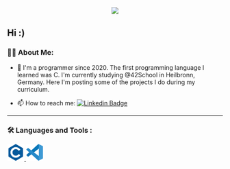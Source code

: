 <div id="header" align="center">
  <img src="https://media.giphy.com/media/Dh5q0sShxgp13DwrvG/giphy.gif" width="300"/>
</div>

Hi :)
---

### :man_technologist: About Me:
- :seedling: I'm a programmer since 2020. The first programming language I learned was C. I'm currently studying @42School in Heilbronn, Germany. Here I'm posting some of the projects I do during my curriculum.

- 📫 How to reach me: [![Linkedin Badge](https://img.shields.io/badge/-Giuliano-blue?style=flat&logo=Linkedin&logoColor=white)](https://www.linkedin.com/in/giuliano-jupy-4311347a/)
---

### :hammer_and_wrench: Languages and Tools :
<div>
  <a href="https://en.wikipedia.org/wiki/C_(programming_language)">
    <img src="https://github.com/devicons/devicon/blob/master/icons/c/c-plain.svg" width="40" height="40"/&nbsp>
  </a>
  <a href="https://code.visualstudio.com/">
    <img src="https://github.com/devicons/devicon/blob/master/icons/vscode/vscode-original.svg" width="40" height="40"/&nbsp>
  </a>
</div>
